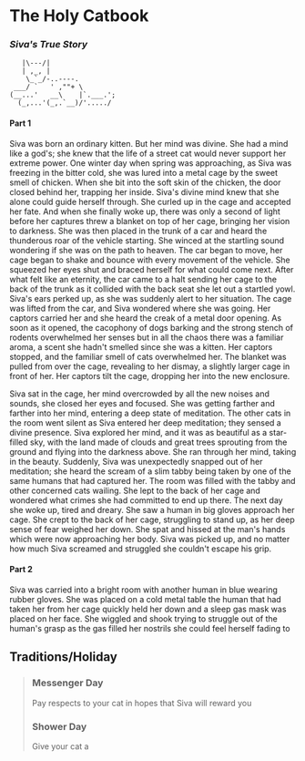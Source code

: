 # The Holy Catbook

### _Siva's True Story_

```plaintext
   |\---/|
   | ,_, |
    \_`_/-..----.
 ___/ `   ' ,""+ \    
(__...'   __\    |`.___.';
  (_,...'(_,.`__)/'...../
```

#### Part 1

Siva was born an ordinary kitten. But her mind was divine. She had a mind like a god's; she knew that the life of a street cat would never support her extreme power. One winter day when spring was approaching, as Siva was freezing in the bitter cold, she was lured into a metal cage by the sweet smell of chicken. When she bit into the soft skin of the chicken, the door closed behind her, trapping her inside. Siva's divine mind knew that she alone could guide herself through. She curled up in the cage and accepted her fate. And when she finally woke up, there was only a second of light before her captures threw a blanket on top of her cage, bringing her vision to darkness. She was then placed in the trunk of a car and heard the thunderous roar of the vehicle starting. She winced at the startling sound wondering if she was on the path to heaven. The car began to move, her cage began to shake and bounce with every movement of the vehicle. She squeezed her eyes shut and braced herself for what could come next. After what felt like an eternity, the car came to a halt sending her cage to the back of the trunk as it collided with the back seat she let out a startled yowl. Siva's ears perked up, as she was suddenly alert to her situation. The cage was lifted from the car, and Siva wondered where she was going. Her captors carried her and she heard the creak of a metal door opening. As soon as it opened, the cacophony of dogs barking and the strong stench of rodents overwhelmed her senses but in all the chaos there was a familiar aroma, a scent she hadn't smelled since she was a kitten. Her captors stopped, and the familiar smell of cats overwhelmed her. The blanket was pulled from over the cage, revealing to her dismay, a slightly larger cage in front of her. Her captors tilt the cage, dropping her into the new enclosure.

Siva sat in the cage, her mind overcrowded by all the new noises and sounds, she closed her eyes and focused. She was getting farther and farther into her mind, entering a deep state of meditation. The other cats in the room went silent as Siva entered her deep meditation; they sensed a divine presence. Siva explored her mind, and it was as beautiful as a star-filled sky, with the land made of clouds and great trees sprouting from the ground and flying into the darkness above. She ran through her mind, taking in the beauty. Suddenly, Siva was unexpectedly snapped out of her meditation; she heard the scream of a slim tabby being taken by one of the same humans that had captured her. The room was filled with the tabby and other concerned cats wailing. She lept to the back of her cage and wondered what crimes she had committed to end up there. The next day she woke up, tired and dreary. She saw a human in big gloves approach her cage. She crept to the back of her cage, struggling to stand up, as her deep sense of fear weighed her down. She spat and hissed at the man's hands which were now approaching her body. Siva was picked up, and no matter how much Siva screamed and struggled she couldn't escape his grip.

#### Part 2

Siva was carried into a bright room with another human in blue wearing rubber gloves. She was placed on a cold metal table the human that had taken her from her cage quickly held her down and a sleep gas mask was placed on her face. She wiggled and shook trying to struggle out of the human's grasp as the gas filled her nostrils she could feel herself fading to

## Traditions/Holiday

> ### Messenger Day
>
> Pay respects to your cat in hopes that Siva will reward you
>
> ### Shower Day
>
> Give your cat a 